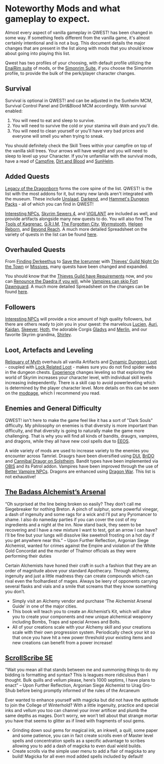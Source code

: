 # Noteworthy Mods and what gameplay to expect.
Almost every aspect of vanilla gameplay in QWEST! has been changed in some way. If something feels different from the vanilla game, it's almost certainly intentional and is not a bug. This document details the major changes that are present in the list along with mods that you should know about going into playing this list.

Qwest has two profiles of your choosing, with default profile utilizing the [EnaiRim suite](https://www.nexusmods.com/skyrimspecialedition/users/3959191) of mods, or the [Simonrim Suite](https://www.nexusmods.com/skyrimspecialedition/users/67410746), if you choose the Simonrim profile, to provide the bulk of the perk/player character changes. 

## Survival
Survival is optional in QWEST! and can be adjusted in the Sunhelm MCM, Survival Control Panel and Dirt&Blood MCM accordingly. With survival enabled:

1. You will need to eat and sleep to survive. 
2. You will need to survive the cold or your stamina will drain and you'll die. 
3. You will need to clean yourself or you'll have very bad prices and everyone will smell you when trying to sneak.

You should definitely check the Skill Trees within your campfire on top of the vanilla skill trees. Your arrows will have weight and you will need to sleep to level up your Character. If you're unfamiliar with the survival mods, have a read of [Campfire](https://www.nexusmods.com/skyrimspecialedition/mods/667), [Dirt and Blood](https://www.nexusmods.com/skyrimspecialedition/mods/40746) and [SunHelm](https://www.nexusmods.com/skyrimspecialedition/mods/39414).

## Added Quests

[Legacy of the Dragonborn](https://www.nexusmods.com/skyrimspecialedition/mods/30980) forms the core spine of the list. QWEST! is the list with the most addons for it, but many new lands aren't integrated with the museum. These include [Unslaad](https://www.nexusmods.com/skyrimspecialedition/mods/11789), [Darkend](https://www.nexusmods.com/skyrimspecialedition/mods/10423), and [Hammet's Dungeon Packs](https://www.nexusmods.com/skyrimspecialedition/mods/12186) - all of which you can find in QWEST!

[Interesting NPCs](https://www.nexusmods.com/skyrimspecialedition/mods/29194), [Skyrim Sewers 4](https://www.nexusmods.com/skyrimspecialedition/mods/9320), and [VIGILANT](https://www.nexusmods.com/skyrimspecialedition/mods/11849) are included as well, and provide artifacts alongside many new quests to do. You will also find The [Tools of Kagrenac](https://www.nexusmods.com/skyrimspecialedition/mods/14168), [G.R.I.M](https://www.nexusmods.com/skyrimspecialedition/mods/41816), [The Forgotten City](https://www.nexusmods.com/skyrimspecialedition/mods/1179), [Wyrmstooth](https://tes-mods.fandom.com/wiki/Wyrmstooth), [Helgen Reborn](https://www.nexusmods.com/skyrimspecialedition/mods/5673), and [Beyond Reach](https://www.nexusmods.com/skyrimspecialedition/mods/3008). A much more detailed Spreadsheet on the variety of quests in the list can be found [here](https://docs.google.com/spreadsheets/d/15h4lGfMr4z_1hqPp8LDVbTLLRqgjaQBUUSIYc6XtJGU/edit#gid=0).

## Overhauled Quests
From [Finding Derkeethus](https://www.nexusmods.com/skyrimspecialedition/mods/19550) to [Save the Icerunner](https://www.nexusmods.com/skyrimspecialedition/mods/34681) with [Thieves' Guild Night On the Town](https://www.nexusmods.com/skyrimspecialedition/mods/42069) or [Missives](https://www.nexusmods.com/skyrimspecialedition/mods/26788), many quests have been changed and expanded.

You should know that the [Thieves Guild have Requirements](https://www.nexusmods.com/skyrimspecialedition/mods/33256) now, and you can [Renounce the Daedra if you will](https://www.nexusmods.com/skyrimspecialedition/mods/36100), while [Vampires can skip Fort Dawnguard](https://www.nexusmods.com/skyrimspecialedition/mods/25783). A much more detailed Spreadsheet on the changes can be found [here](https://docs.google.com/spreadsheets/d/15h4lGfMr4z_1hqPp8LDVbTLLRqgjaQBUUSIYc6XtJGU/edit#gid=0).

## Followers
[Interesting NPCs](https://www.nexusmods.com/skyrimspecialedition/mods/29194) will provide a nice amount of high quality followers, but there are others ready to join you in your qwest: the marvelous [Lucien](https://www.nexusmods.com/skyrimspecialedition/mods/20035), [Auri](https://www.nexusmods.com/skyrimspecialedition/mods/11278), [Kaidan](https://www.nexusmods.com/skyrimspecialedition/mods/19075), [Skeever](https://www.nexusmods.com/skyrimspecialedition/mods/56582), [Hoth](https://www.nexusmods.com/skyrimspecialedition/mods/16137), the adorable Corgis [Gladys](https://www.nexusmods.com/skyrimspecialedition/mods/50164) and [Merlin](https://www.nexusmods.com/skyrimspecialedition/mods/56433), and our favorite Skyrim grandma, [Shirley](https://www.nexusmods.com/skyrimspecialedition/mods/45956).

## Loot, Artefacts and Leveling 
[Reliquary of Myth](https://www.nexusmods.com/skyrimspecialedition/mods/31612) overhauls all vanilla Artifacts and [Dynamic Dungeon Loot](https://www.nexusmods.com/skyrimspecialedition/mods/10308) - coupled with [Lock Related Loot](https://www.nexusmods.com/skyrimspecialedition/mods/11342) - makes sure you do not find spider webs in the dungeon chests. [Experience](https://www.nexusmods.com/skyrimspecialedition/mods/17751) changes leveling so that exploring the world of Skyrim increases your character level, with individual skill levels increasing independently. There is a skill cap to avoid powerleveling which is determined by the player character level. More details on this can be seen on the [modpage](https://www.nexusmods.com/skyrimspecialedition/mods/17751), which I recommend you read.

## Enemies and General Difficulty 
QWEST! isn't here to make the game feel like it has a sort of "Dark Souls" difficulty. My philosophy on enemies is that diversity is more important than difficulty, and that diversity is going to naturally make the game more challenging. That is why you will find all kinds of bandits, draugrs, vampires, and dragons, while they all have new cool spells due to [EEOS](https://www.nexusmods.com/skyrimspecialedition/mods/37228).

A wide variety of mods are used to increase variety to the enemies you encounter across Tamriel. Draugrs have been diversified using [DUI](https://www.nexusmods.com/skyrimspecialedition/mods/21775), [BriDO](https://www.nexusmods.com/skyrimspecialedition/mods/26188) and [Cannibal Draugr on Solstheim](https://www.nexusmods.com/skyrimspecialedition/mods/21238). Bandit types have been implemented via [OBIS](https://www.nexusmods.com/skyrimspecialedition/mods/4145) and its Patrol addon. Vampires have been improved through the use of [Better Vampire NPCs](https://www.nexusmods.com/skyrimspecialedition/mods/9510). Dragons are enhanced using [Dragon War](https://www.nexusmods.com/skyrimspecialedition/mods/51310). This list is not exhaustive!

## [The Badass Alchemist’s Arsenal](https://www.nexusmods.com/skyrimspecialedition/mods/42030)

“Oh surprised at the line being broken so easily? They don’t call me Siegebreaker for nothing Breton. A pinch of sulphur, some powerful vinegar, a dash of ingenuity and some rags for a wick and I’ll put any Pyromancer to shame. I also do nameday parties if you can cover the cost of my ingredients and a night at the inn. Now stand back, they seem to be recovering and I have a new mixture I want to test, got an arrow I can have? I’ll be fine but your lungs will dissolve like sweetroll frosting on a hot day if you get anywhere near this.” – Upon Further Reflection, Argonian Siege Alchemist, wanted for crimes against the Empire and violation of the White Gold Concordat and the murder of Thalmor officials as they were performing their duties

Certain Alchemists have honed their craft in such a fashion that they are an order of magnitude above your standard Apothecary. Through alchemy, ingenuity and just a little madness they can create compounds which can rival even the foolhardiest of mages. Always be leery of opponents carrying several flasks and vials and a smile that screams that they know something you don’t.

-	Simply visit an Alchemy vendor and purchase ‘The Alchemist Arsenal Guide’ in one of the major cities.
-	This book will teach you to create an Alchemist’s Kit, which will allow you to create your components and new unique alchemical weaponry including Bombs, Traps and special Arrows and Bolts.
-	All of your creations scale with your Alchemy skill and your creations scale with their own progression system. Periodically check your kit so that once you have hit a new power threshold your existing items and new creations can benefit from a power increase!

## [ScrollScribe SE](https://www.nexusmods.com/skyrimspecialedition/mods/32439)

“Wait you mean all that stands between me and summoning things to do my bidding is formatting and syntax? This is leagues more ridiculous than I thought. Bulk quills and vellum please, here’s 1000 septims, I have plans to enact” – Upon Further Reflection, Argonian Siege Alchemist to Urag Gro-Shub before being promptly informed of the rules of the Arcaneum

Ever wanted to enhance yourself with magicka but did not have the aptitude to join the College of Winterhold? With a little ingenuity, practice and special inks and vellum you too can channel your inner artificer and plumb the same depths as mages. Don’t worry, we won’t tell about that strange mortar you have that seems to glitter as if lined with fragments of soul gems.

-	Grinding down soul gems for magical ink, an inkwell, a quill, some paper and some patience, you can in fact create scrolls even of Master level spells and concentration spells as a specific advantage to scribes allowing you to add a dash of magicka to even dual wield builds.
-	Create scrolls via the simple user menu to add a flair of magicka to any build! Magicka for all even mod added spells included by default!

